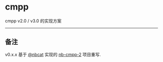 # cmpp

cmpp v2.0 / v3.0 的实现方案

---

## 备注

v0.x.x 基于 [@nbcat](https://www.npmjs.com/~nbnat) 实现的 [nb-cmpp-2](https://www.npmjs.com/package/nb-cmpp-2) 项目重写.
